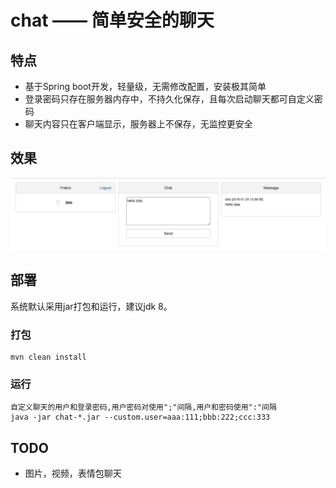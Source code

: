# chat —— 简单安全的聊天

## 特点
* 基于Spring boot开发，轻量级，无需修改配置，安装极其简单
* 登录密码只存在服务器内存中，不持久化保存，且每次启动聊天都可自定义密码
* 聊天内容只在客户端显示，服务器上不保存，无监控更安全

## 效果
![效果图](https://raw.githubusercontent.com/sunpeak/chat/master/chat.png)

## 部署
系统默认采用jar打包和运行，建议jdk 8。
### 打包
    mvn clean install
### 运行
    自定义聊天的用户和登录密码,用户密码对使用";"间隔,用户和密码使用":"间隔
	java -jar chat-*.jar --custom.user=aaa:111;bbb:222;ccc:333

## TODO
* 图片，视频，表情包聊天
